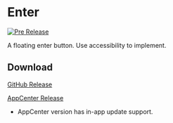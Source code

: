 # Enter

[![Pre Release](https://github.com/Zxilly/Enter/actions/workflows/release.yml/badge.svg)](https://github.com/Zxilly/Enter/actions/workflows/release.yml)

A floating enter button. Use accessibility to implement.

## Download

[GitHub Release](https://github.com/Zxilly/Enter/releases)

[AppCenter Release](https://install.appcenter.ms/users/zxilly/apps/enter/distribution_groups/release)

* AppCenter version has in-app update support.
